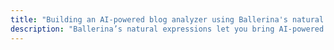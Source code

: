 ```yaml
---
title: "Building an AI-powered blog analyzer using Ballerina's natural expressions"
description: "Ballerina’s natural expressions let you bring AI-powered capabilities into your workflows using natural language. At runtime, they invoke an LLM and return a typed response—automatically structured and bound to your expected format for seamless integration."
---
```

